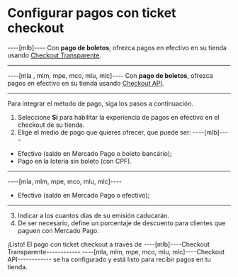 # Configurar pagos con ticket checkout

----[mlb]----
Con **pago de boletos**, ofrezca pagos en efectivo en su tienda usando [Checkout Transparente](/developers/es/guides/checkout-api/landing).

------------ 

----[mla , mlm, mpe, mco, mlu, mlc]----
Con **pago de boletos**, ofrezca pagos en efectivo en su tienda usando [Checkout API](/developers/es/guides/checkout-api/landing).

------------

Para integrar el método de pago, siga los pasos a continuación.

1. Seleccione **Sí** para habilitar la experiencia de pagos en efectivo en el checkout de su tienda.
2. Elige el medio de pago que quieres ofrecer, que puede ser:
 ----[mlb]----
 * Efectivo (saldo en Mercado Pago o boleto bancário);
 * Pago en la lotería sin boleto (con CPF).
 ------------
 ----[mla, mlm, mpe, mco, mlu, mlc]----
 * Efectivo (saldo en Mercado Pago o efectivo);
 ------------
3. Indicar a los cuantos días de su emisión caducarán.
4. De ser necesario, define un porcentaje de descuento para clientes que paguen con Mercado Pago.

¡Listo! El pago con ticket checkout a través de ----[mlb]----Checkout Transparente------------ ----[mla, mlm, mpe, mco, mlu, mlc]----Checkout API------------  se ha configurado y está listo para recibir pagos en tu tienda.